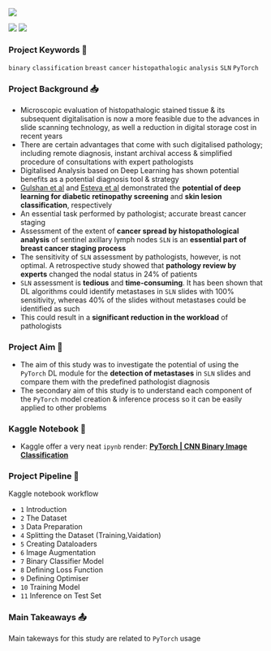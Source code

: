 
![](https://i.imgur.com/0oW3bQA.png)

![](https://camo.githubusercontent.com/d38e6cc39779250a2835bf8ed3a72d10dbe3b05fa6527baa3f6f1e8e8bd056bf/68747470733a2f2f696d672e736869656c64732e696f2f62616467652f436f64652d507974686f6e2d696e666f726d6174696f6e616c3f7374796c653d666c6174266c6f676f3d707974686f6e266c6f676f436f6c6f723d776869746526636f6c6f723d326262633861) ![](https://badgen.net/badge/status/organising/blue) 

### Project Keywords 📒

`binary` `classification` `breast` `cancer` `histopathalogic` `analysis` `SLN` `PyTorch`

### Project Background 📥

- Microscopic evaluation of histopathalogic stained tissue & its subsequent digitalisation is now a more feasible due to the advances in slide scanning technology, as well a reduction in digital storage cost in recent years
- There are certain advantages that come with such digitalised pathology; including remote diagnosis, instant archival access & simplified procedure of consultations with expert pathologists
- Digitalised Analysis based on Deep Learning has shown potential benefits as a potential diagnosis tool & strategy
- [Gulshan et al](https://jamanetwork.com/journals/jama/fullarticle/2588763) and [Esteva et al](https://pubmed.ncbi.nlm.nih.gov/28117445/) demonstrated the <b>potential of deep learning for diabetic retinopathy screening</b> and <b>skin lesion classification</b>, respectively
- An essential task performed by pathologist; accurate breast cancer staging 
- Assessment of the extent of **cancer spread by histopathological analysis** of sentinel axillary lymph nodes `SLN` is an **essential part of breast cancer staging process**
- The sensitivity of `SLN` assessment by pathologists, however, is not optimal. A retrospective study showed that **pathology review by experts** changed the nodal status in 24% of patients
- `SLN` assessment is <b>tedious</b> and <b>time-consuming</b>. It has been shown that DL algorithms could identify metastases in `SLN` slides with 100% sensitivity, whereas 40% of the slides without metastases could be identified as such
- This could result in a <b>significant reduction in the workload</b> of pathologists

### Project Aim 🎯 

- The aim of this study was to investigate the potential of using the `PyTorch` DL module for the <b>detection of metastases</b> in `SLN` slides and compare them with the predefined pathologist diagnosis
- The secondary aim of this study is to understand each component of the `PyTorch` model creation & inference process so it can be easily applied to other problems

### Kaggle Notebook 📖

- Kaggle offer a very neat `ipynb` render: **[PyTorch | CNN Binary Image Classification](https://www.kaggle.com/code/shtrausslearning/pytorch-cnn-binary-image-classification)**

### Project Pipeline 📑

Kaggle notebook workflow

- `1` Introduction
- `2` The Dataset
- `3` Data Preparation
- `4` Splitting the Dataset (Training,Vaidation)
- `5` Creating Dataloaders
- `6` Image Augmentation
- `7` Binary Classifier Model
- `8` Defining Loss Function 
- `9` Defining Optimiser
- `10` Training Model
- `11` Inference on Test Set

### Main Takeaways 📤

Main takeways for this study are related to `PyTorch` usage

